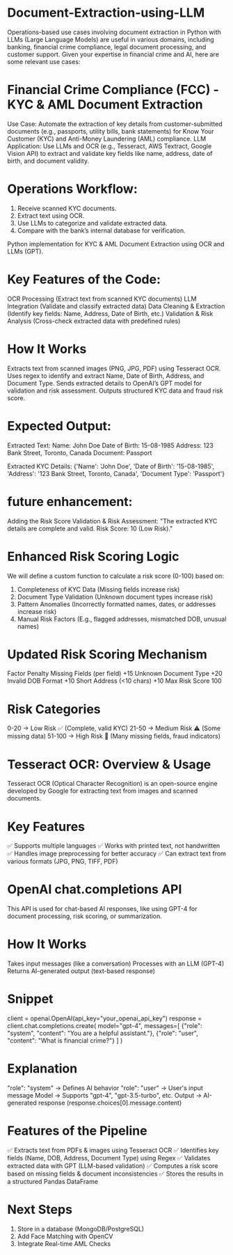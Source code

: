 # Document-Extraction-using-LLM

Operations-based use cases involving document extraction in Python with LLMs (Large Language Models) are useful in various domains, including banking, financial crime compliance, legal document processing, and customer support. Given your expertise in financial crime and AI, here are some relevant use cases:

# Financial Crime Compliance (FCC) - KYC & AML Document Extraction
Use Case: Automate the extraction of key details from customer-submitted documents (e.g., passports, utility bills, bank statements) for Know Your Customer (KYC) and Anti-Money Laundering (AML) compliance.
LLM Application: Use LLMs and OCR (e.g., Tesseract, AWS Textract, Google Vision API) to extract and validate key fields like name, address, date of birth, and document validity.

# Operations Workflow:
1. Receive scanned KYC documents.
2. Extract text using OCR.
3. Use LLMs to categorize and validate extracted data.
4. Compare with the bank’s internal database for verification.

Python implementation for KYC & AML Document Extraction using OCR and LLMs (GPT).

# Key Features of the Code:
OCR Processing (Extract text from scanned KYC documents)
LLM Integration (Validate and classify extracted data)
Data Cleaning & Extraction (Identify key fields: Name, Address, Date of Birth, etc.)
Validation & Risk Analysis (Cross-check extracted data with predefined rules)

# How It Works
Extracts text from scanned images (PNG, JPG, PDF) using Tesseract OCR.
Uses regex to identify and extract Name, Date of Birth, Address, and Document Type.
Sends extracted details to OpenAI’s GPT model for validation and risk assessment.
Outputs structured KYC data and fraud risk score.


# Expected Output: 
Extracted Text:
Name: John Doe
Date of Birth: 15-08-1985
Address: 123 Bank Street, Toronto, Canada
Document: Passport

Extracted KYC Details:
{'Name': 'John Doe', 'Date of Birth': '15-08-1985', 'Address': '123 Bank Street, Toronto, Canada', 'Document Type': 'Passport'}

# future enhancement: 
Adding the Risk Score
Validation & Risk Assessment:
"The extracted KYC details are complete and valid. Risk Score: 10 (Low Risk)."

# Enhanced Risk Scoring Logic
We will define a custom function to calculate a risk score (0-100) based on:

1. Completeness of KYC Data (Missing fields increase risk)
2. Document Type Validation (Unknown document types increase risk)
3. Pattern Anomalies (Incorrectly formatted names, dates, or addresses increase risk)
4. Manual Risk Factors (E.g., flagged addresses, mismatched DOB, unusual names)

# Updated Risk Scoring Mechanism
Factor	                        Penalty
Missing Fields (per field)	    +15
Unknown Document Type	          +20
Invalid DOB Format	            +10
Short Address (<10 chars)	      +10
Max Risk Score	                100

# Risk Categories
0-20 → Low Risk ✅ (Complete, valid KYC)
21-50 → Medium Risk ⚠️ (Some missing data)
51-100 → High Risk 🔴 (Many missing fields, fraud indicators)


# Tesseract OCR: Overview & Usage
Tesseract OCR (Optical Character Recognition) is an open-source engine developed by Google for extracting text from images and scanned documents.

# Key Features
✅ Supports multiple languages
✅ Works with printed text, not handwritten
✅ Handles image preprocessing for better accuracy
✅ Can extract text from various formats (JPG, PNG, TIFF, PDF)


# OpenAI chat.completions API
This API is used for chat-based AI responses, like using GPT-4 for document processing, risk scoring, or summarization.

# How It Works
Takes input messages (like a conversation)
Processes with an LLM (GPT-4)
Returns AI-generated output (text-based response)

# Snippet

client = openai.OpenAI(api_key="your_openai_api_key")
response = client.chat.completions.create(
    model="gpt-4",
    messages=[
        {"role": "system", "content": "You are a helpful assistant."},
        {"role": "user", "content": "What is financial crime?"}
    ]
)

# Explanation
"role": "system" → Defines AI behavior
"role": "user" → User's input message
Model → Supports "gpt-4", "gpt-3.5-turbo", etc.
Output → AI-generated response (response.choices[0].message.content)

# Features of the Pipeline
✅ Extracts text from PDFs & images using Tesseract OCR
✅ Identifies key fields (Name, DOB, Address, Document Type) using Regex
✅ Validates extracted data with GPT (LLM-based validation)
✅ Computes a risk score based on missing fields & document inconsistencies
✅ Stores the results in a structured Pandas DataFrame


# Next Steps
1. Store in a database (MongoDB/PostgreSQL)
2. Add Face Matching with OpenCV
3. Integrate Real-time AML Checks
